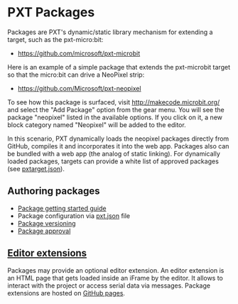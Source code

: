 # PXT Packages

Packages are PXT's dynamic/static library mechanism for extending a target, such as the
pxt-micro:bit:

* https://github.com/microsoft/pxt-microbit

Here is an example of a simple package that extends the pxt-microbit target 
so that the micro:bit can drive a NeoPixel strip:

* https://github.com/Microsoft/pxt-neopixel

To see how this package is surfaced, visit http://makecode.microbit.org/ and select the "Add Package" option from the gear menu. You will see the package "neopixel" listed in the available options. If you click on it, a new block category named "Neopixel" will be added to the editor. 

In this scenario, PXT dynamically loads the neopixel packages directly from GitHub, compiles it and incorporates it into the web app. Packages also can be bundled with a web app (the analog of static linking). For dynamically loaded packages, targets can provide a white list of approved packages (see [pxtarget.json](/targets/pxtarget)).

## Authoring packages

* [Package getting started guide](/packages/getting-started)
* Package configuration via [pxt.json](/packages/pxtJson) file
* [Package versioning](/packages/versioning)
* [Package approval](/packages/approval)

## [Editor extensions](/packages/extensions)

Packages may provide an optional editor extension. An editor extension is an HTML page that gets loaded inside an iFrame by the editor. It allows to interact with the project or access serial data via messages. Package extensions are hosted on [GitHub pages](https://pages.github.com/).
